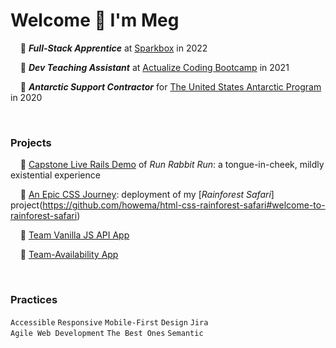 
# **Welcome** :wave: I'm Meg
&nbsp;&nbsp;&nbsp;&nbsp;:lemon: **_Full-Stack Apprentice_** at [Sparkbox](https://sparkbox.com/) in 2022

&nbsp;&nbsp;&nbsp;&nbsp;:lemon: **_Dev Teaching Assistant_** at [Actualize Coding Bootcamp](https://anyonecanlearntocode.com/) in 2021

&nbsp;&nbsp;&nbsp;&nbsp;:lemon: **_Antarctic Support Contractor_** for [The United States Antarctic Program](https://www.usap.gov/) in 2020


<br>

### Projects

&nbsp;&nbsp;&nbsp;&nbsp;:lemon: [Capstone Live Rails Demo](https://youtube.com/embed/SFxVsFiVKoA?start=264&ecver=1) of _Run Rabbit Run_: a tongue-in-cheek, mildly existential experience

&nbsp;&nbsp;&nbsp;&nbsp;:lemon: [An Epic CSS Journey](https://mhowe.dev/html-css-rainforest-safari/): deployment of my [_Rainforest Safari_] project(https://github.com/howema/html-css-rainforest-safari#welcome-to-rainforest-safari)

&nbsp;&nbsp;&nbsp;&nbsp;:lemon: [Team Vanilla JS API App](https://github.com/howema/apprenticeship-sparkjoke)

&nbsp;&nbsp;&nbsp;&nbsp;:lemon: [Team-Availability App](https://fellowship-availability.netlify.app/)



<br>

### Practices
`Accessible` `Responsive` `Mobile-First` `Design` `Jira` <br>
`Agile Web Development` `The Best Ones` `Semantic`


